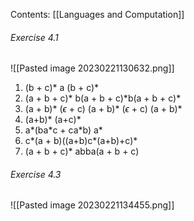 Contents:
[[Languages and Computation]]

###### Exercise 4.1
![[Pasted image 20230221130632.png]]
1. (b + c)$*$ a (b + c)$*$ 
2. (a + b + c)$*$ b(a + b + c)$*$b(a + b + c)$*$
3. (a + b)$*$ ($\epsilon$ + c) (a + b)$*$ ($\epsilon$ + c) (a + b)$*$ 
4. (a+b)$*$ (a+c)$*$
5. a$*$(ba$*$c + ca$*$b) a* 
6. c$*$(a + b)((a+b)c$*$(a+b)+c)*
7. (a + b + c)* abba(a + b + c)

###### Exercise 4.3
![[Pasted image 20230221134455.png]]
